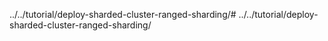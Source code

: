 ../../tutorial/deploy-sharded-cluster-ranged-sharding/# ../../tutorial/deploy-sharded-cluster-ranged-sharding/